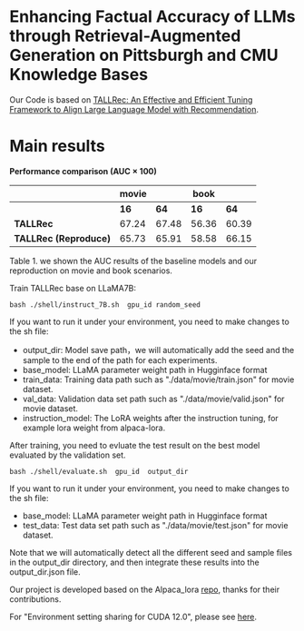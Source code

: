 # Enhancing Factual Accuracy of LLMs through Retrieval-Augmented Generation on Pittsburgh and CMU Knowledge Bases

Our Code is based on [TALLRec: An Effective and Efficient Tuning Framework to Align Large Language Model with Recommendation](https://github.com/SAI990323/TALLRec/tree/main).

# Main results
**Performance comparison (AUC × 100)**

|                      | **movie** |        | **book**  |        |
|----------------------|-----------|--------|-----------|--------|
|                      | **16**    | **64** | **16**    | **64** |
| **TALLRec**          | 67.24     | 67.48  | 56.36     | 60.39  |
| **TALLRec (Reproduce)** | 65.73  | 65.91  | 58.58     | 66.15  |


Table 1. we shown the AUC results of the baseline models and our reproduction on movie and book scenarios.

Train TALLRec base on LLaMA7B:
```
bash ./shell/instruct_7B.sh  gpu_id random_seed
```
If you want to run it under your environment, you need to make changes to the sh file:
- output_dir: Model save path，we will automatically add the seed and the sample to the end of the path for each experiments.
- base_model: LLaMA parameter weight path in Hugginface format
- train_data:  Training data path such as "./data/movie/train.json" for movie dataset.
- val_data: Validation data set path such as "./data/movie/valid.json" for movie dataset.
- instruction_model: The LoRA weights after the instruction tuning, for example lora weight from alpaca-lora.

After training, you need to evluate the test result on the best model evaluated by the validation set.
```
bash ./shell/evaluate.sh  gpu_id  output_dir
```
If you want to run it under your environment, you need to make changes to the sh file:
- base_model: LLaMA parameter weight path in Hugginface format
- test_data: Test data set path such as "./data/movie/test.json" for movie dataset.

Note that we will automatically detect all the different seed and sample files in the output_dir directory, and then integrate these results into the output_dir.json file.

Our project is developed based on the Alpaca_lora [repo](https://github.com/tloen/alpaca-lora), thanks for their contributions.

For "Environment setting sharing for CUDA 12.0", please see [here](https://github.com/SAI990323/TALLRec/issues/46).
